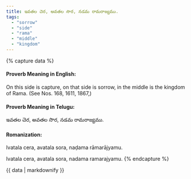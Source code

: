 ```yaml
---
title: ఇవతల చెర, అవతల సొర, నడమ రామరాజ్యము.
tags:
  - "sorrow"
  - "side"
  - "rama"
  - "middle"
  - "kingdom"
---
```


{% capture data %}
#### Proverb Meaning in English:
On this side is capture, on that side is sorrow, in the middle is the kingdom of Rama.
(See Nos. 168, 1611, 1867,)

#### Proverb Meaning in Telugu:
ఇవతల చెర, అవతల సొర, నడమ రామరాజ్యము.

#### Romanization:
Ivatala cera, avatala sora, naḍama rāmarājyamu.

Ivatala cera, avatala sora, nadama ramarajyamu.
{% endcapture %}

{{ data | markdownify }}

